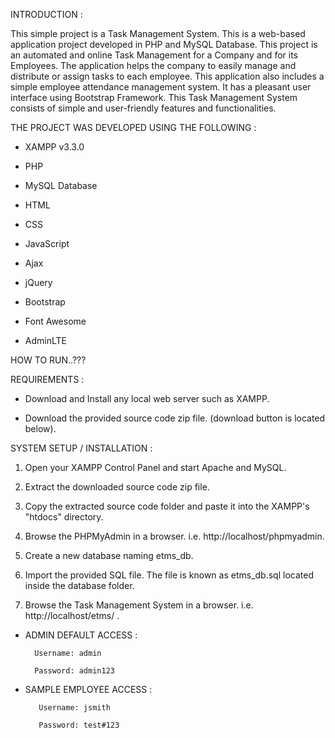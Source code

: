 INTRODUCTION : 

  This simple project is a Task Management System. This is a web-based application project developed in PHP and MySQL Database. This project is an automated and online Task Management for a Company and for its Employees. The application helps the company to easily manage and distribute or assign tasks to each employee. This application also includes a simple employee attendance management system. It has a pleasant user interface using Bootstrap Framework. This Task Management System consists of simple and user-friendly features and functionalities.


THE PROJECT WAS DEVELOPED USING THE FOLLOWING :


* XAMPP v3.3.0



* PHP




* MySQL Database


* HTML


* CSS


* JavaScript


* Ajax


* jQuery




* Bootstrap


* Font Awesome


* AdminLTE






HOW TO RUN..???




REQUIREMENTS :

* Download and Install any local web server such as XAMPP.


* Download the provided source code zip file. (download button is located below).



SYSTEM SETUP / INSTALLATION : 

1. Open your XAMPP Control Panel and start Apache and MySQL.


2. Extract the downloaded source code zip file.


3. Copy the extracted source code folder and paste it into the XAMPP's "htdocs" directory.


4. Browse the PHPMyAdmin in a browser. i.e. http://localhost/phpmyadmin.


5. Create a new database naming etms_db.


6. Import the provided SQL file. The file is known as etms_db.sql located inside the database folder.


7. Browse the Task Management System in a browser. i.e. http://localhost/etms/ .








* ADMIN DEFAULT ACCESS :

        Username: admin

        Password: admin123









* SAMPLE EMPLOYEE ACCESS :

         Username: jsmith

         Password: test#123



